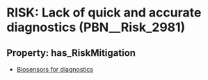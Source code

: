 # RISK: __Lack of quick and accurate diagnostics__ (PBN__Risk_2981)

## Property: has_RiskMitigation

* [Biosensors for diagnostics](PBN__Mitigation_1232)

